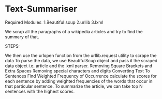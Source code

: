 # Text-Summariser
Required Modules:
1.Beautiful soup
2.urllib
3.lxml

We scrap all the paragraphs of a wikipedia articles and try to find the summary of that.

STEPS:


We then use the urlopen function from the urllib.request utility to scrape the data
To parse the data, we use BeautifulSoup object and pass it the scraped data object i.e. article and the lxml parser.
Removing Square Brackets and Extra Spaces
Removing special characters and digits
Converting Text To Sentences
Find Weighted Frequency of Occurrence
calculate the scores for each sentence by adding weighted frequencies of the words that occur in that particular sentence.
To summarize the article, we can take top N sentences with the highest scores.
